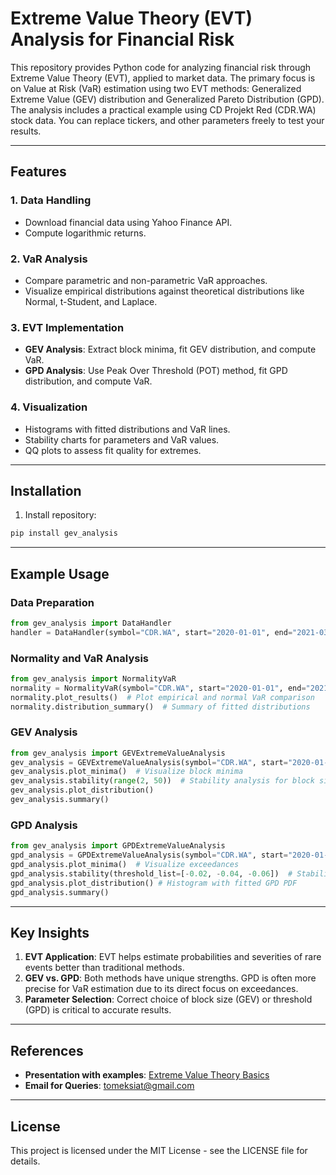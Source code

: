 # Extreme Value Theory (EVT) Analysis for Financial Risk

This repository provides Python code for analyzing financial risk through Extreme Value Theory (EVT), applied to market data. The primary focus is on Value at Risk (VaR) estimation using two EVT methods: Generalized Extreme Value (GEV) distribution and Generalized Pareto Distribution (GPD). The analysis includes a practical example using CD Projekt Red (CDR.WA) stock data. You can replace tickers, and other parameters freely to test your results.

---

## Features

### 1. Data Handling

- Download financial data using Yahoo Finance API.
- Compute logarithmic returns.

### 2. VaR Analysis

- Compare parametric and non-parametric VaR approaches.
- Visualize empirical distributions against theoretical distributions like Normal, t-Student, and Laplace.

### 3. EVT Implementation

- **GEV Analysis**: Extract block minima, fit GEV distribution, and compute VaR.
- **GPD Analysis**: Use Peak Over Threshold (POT) method, fit GPD distribution, and compute VaR.

### 4. Visualization

- Histograms with fitted distributions and VaR lines.
- Stability charts for parameters and VaR values.
- QQ plots to assess fit quality for extremes.

---

## Installation


1. Install repository:

```bash
pip install gev_analysis
```

---

## Example Usage

### Data Preparation

```python
from gev_analysis import DataHandler
handler = DataHandler(symbol="CDR.WA", start="2020-01-01", end="2021-03-31")
```

### Normality and VaR Analysis

```python
from gev_analysis import NormalityVaR
normality = NormalityVaR(symbol="CDR.WA", start="2020-01-01", end="2021-03-31", alpha=0.01)
normality.plot_results()  # Plot empirical and normal VaR comparison
normality.distribution_summary()  # Summary of fitted distributions
```

### GEV Analysis

```python
from gev_analysis import GEVExtremeValueAnalysis
gev_analysis = GEVExtremeValueAnalysis(symbol="CDR.WA", start="2020-01-01", end="2021-03-31", alpha=0.01, block_size=10)
gev_analysis.plot_minima()  # Visualize block minima
gev_analysis.stability(range(2, 50))  # Stability analysis for block size
gev_analysis.plot_distribution()
gev_analysis.summary()

```

### GPD Analysis

```python
from gev_analysis import GPDExtremeValueAnalysis
gpd_analysis = GPDExtremeValueAnalysis(symbol="CDR.WA", start="2020-01-01", end="2021-03-31", alpha_input=0.01, threshold=-0.058) 
gpd_analysis.plot_minima()  # Visualize exceedances
gpd_analysis.stability(threshold_list=[-0.02, -0.04, -0.06])  # Stability analysis for thresholds
gpd_analysis.plot_distribution() # Histogram with fitted GPD PDF
gpd_analysis.summary()   
```

---

## Key Insights

1. **EVT Application**: EVT helps estimate probabilities and severities of rare events better than traditional methods.
2. **GEV vs. GPD**: Both methods have unique strengths. GPD is often more precise for VaR estimation due to its direct focus on exceedances.
3. **Parameter Selection**: Correct choice of block size (GEV) or threshold (GPD) is critical to accurate results.

---

## References

- **Presentation with examples**: [Extreme Value Theory Basics](https://github.com/Siatek98/Extreme-Value-Theory/blob/main/EVT_presentation.pdf)
- **Email for Queries**: [tomeksiat@gmail.com](mailto:tomeksiat@gmail.com)

---

## License

This project is licensed under the MIT License - see the LICENSE file for details.
